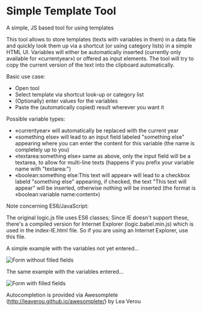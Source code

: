 # Simple Template Tool
A simple, JS based tool for using templates

This tool allows to store templates (texts with variables in them) in a data file and quickly look them up via a shortcut (or using category lists) in a simple HTML UI. Variables will either be automatically inserted (currently only available for «currentyear») or offered as input elements. The tool will try to copy the current version of the text into the clipboard automatically.

Basic use case:

* Open tool
* Select template via shortcut look-up or category list
* (Optionally) enter values for the variables
* Paste the (automatically copied) result wherever you want it

Possible variable types:

* «currentyear» will automatically be replaced with the current year
* «something else» will lead to an input field labeled "something else" appearing where you can enter the content for this variable (the name is completely up to you)
* «textarea:something else» same as above, only the input field will be a textarea, to allow for multi-line texts (happens if you prefix your variable name with "textarea:")
* «boolean:something else:This text will appear» will lead to a checkbox labeld "something else" appearing, if checked, the text "This text will appear" will be inserted, otherwise nothing will be inserted (the format is «boolean:variable name:content»)

Note concerning ES6/JavaScript:

The original logic.js file uses ES6 classes; Since IE doesn't support these, there's a compiled version for Internet Explorer (logic.babel.min.js) which is used in the index-IE.html file. So if you are using an Internet Explorer, use this file.

A simple example with the variables not yet entered...

![Form without filled fields](http://florian-schaetz.de/projects/templatetool/letter-before.png)

The same example with the variables entered...

![Form with filled fields](http://florian-schaetz.de/projects/templatetool/letter-after.png)

Autocompletion is provided via Awesomplete (http://leaverou.github.io/awesomplete/) by Lea Verou